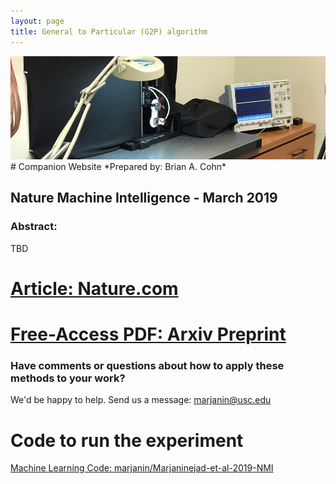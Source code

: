 ```yaml
---
layout: page
title: General to Particular (G2P) algorithm
---
```


<img src="../../img/banner_nmi.png">
# Companion Website
*Prepared by: Brian A. Cohn*

## Nature Machine Intelligence - March 2019
### **Abstract:**
TBD


# [Article: Nature.com](nature.com)
# [Free-Access PDF: Arxiv Preprint ](https://arxiv.org/pdf/1810.08615.pdf)

### Have comments or questions about how to apply these methods to your work?
We'd be happy to help. Send us a message: marjanin@usc.edu

# Code to run the experiment 
[Machine Learning Code: marjanin/Marjaninejad-et-al-2019-NMI](https://github.com/marjanin/Marjaninejad-et.-al.-2019-NMI)